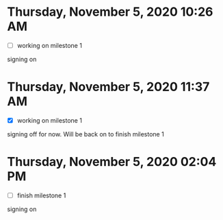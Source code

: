 # Thursday, November  5, 2020 10:26 AM
- [ ] working on milestone 1

signing on

# Thursday, November  5, 2020 11:37 AM
- [x] working on milestone 1

signing off for now. Will be back on to finish milestone 1

# Thursday, November  5, 2020 02:04 PM
- [ ] finish milestone 1

signing on
